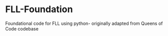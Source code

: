 # FLL-Foundation
Foundational code for FLL using python- originally adapted from Queens of Code codebase
